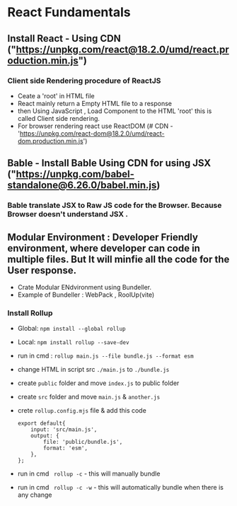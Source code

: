 # React Fundamentals

## Install React -  Using CDN ("https://unpkg.com/react@18.2.0/umd/react.production.min.js")

### Client side Rendering procedure of ReactJS
- Ceate a 'root' in HTML file
- React mainly return a Empty HTML file to a response
- then Using JavaScript , Load Component to the HTML 'root'
this is called Client side rendering.
- For browser rendering react use ReactDOM (# CDN -'https://unpkg.com/react-dom@18.2.0/umd/react-dom.production.min.js')

## Bable -  Install Bable Using CDN for using JSX ("https://unpkg.com/babel-standalone@6.26.0/babel.min.js)

### Bable translate JSX to Raw JS code for the Browser. Because Browser doesn't understand JSX .

## Modular Environment : Developer Friendly environment, where developer can code in multiple files. But It will minfie all the code for the User response.

- Crate Modular ENdvironment using Bundeller.
- Example of Bundeller : WebPack , RoolUp(vite)

### Install Rollup

- Global: ```npm install --global rollup```
- Local: ```npm install rollup --save-dev```
- run in cmd : ```rollup main.js --file bundle.js --format esm```
- change HTML in script src ```./main.js``` to ```./bundle.js```

- create ```public``` folder and move ```index.js``` to public folder
- create ```src``` folder and move ```main.js``` & ```another.js```
- crete ```rollup.config.mjs``` file & add this code
    ```
    export default{
        input: 'src/main.js',
        output: {
            file: 'public/bundle.js',
            format: 'esm',
        },
    };
    ```
- run in cmd ``` rollup -c``` - this will manually bundle
- run in cmd ``` rollup -c -w``` - this will automatically bundle when there is any change
